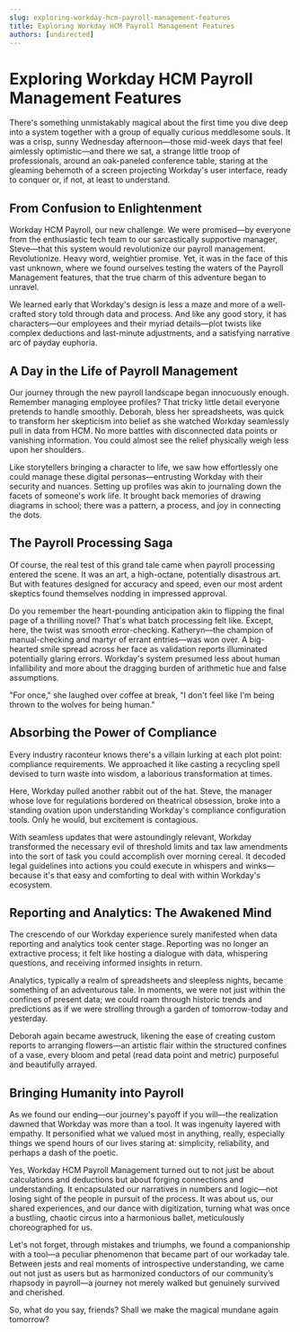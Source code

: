 ```yaml
---
slug: exploring-workday-hcm-payroll-management-features
title: Exploring Workday HCM Payroll Management Features
authors: [undirected]
---
```



# Exploring Workday HCM Payroll Management Features

There's something unmistakably magical about the first time you dive deep into a system together with a group of equally curious meddlesome souls. It was a crisp, sunny Wednesday afternoon—those mid-week days that feel aimlessly optimistic—and there we sat, a strange little troop of professionals, around an oak-paneled conference table, staring at the gleaming behemoth of a screen projecting Workday's user interface, ready to conquer or, if not, at least to understand.

## From Confusion to Enlightenment

Workday HCM Payroll, our new challenge. We were promised—by everyone from the enthusiastic tech team to our sarcastically supportive manager, Steve—that this system would revolutionize our payroll management. Revolutionize. Heavy word, weightier promise. Yet, it was in the face of this vast unknown, where we found ourselves testing the waters of the Payroll Management features, that the true charm of this adventure began to unravel.

We learned early that Workday's design is less a maze and more of a well-crafted story told through data and process. And like any good story, it has characters—our employees and their myriad details—plot twists like complex deductions and last-minute adjustments, and a satisfying narrative arc of payday euphoria.

## A Day in the Life of Payroll Management

Our journey through the new payroll landscape began innocuously enough. Remember managing employee profiles? That tricky little detail everyone pretends to handle smoothly. Deborah, bless her spreadsheets, was quick to transform her skepticism into belief as she watched Workday seamlessly pull in data from HCM. No more battles with disconnected data points or vanishing information. You could almost see the relief physically weigh less upon her shoulders.

Like storytellers bringing a character to life, we saw how effortlessly one could manage these digital personas—entrusting Workday with their security and nuances. Setting up profiles was akin to journaling down the facets of someone's work life. It brought back memories of drawing diagrams in school; there was a pattern, a process, and joy in connecting the dots.

## The Payroll Processing Saga

Of course, the real test of this grand tale came when payroll processing entered the scene. It was an art, a high-octane, potentially disastrous art. But with features designed for accuracy and speed, even our most ardent skeptics found themselves nodding in impressed approval. 

Do you remember the heart-pounding anticipation akin to flipping the final page of a thrilling novel? That's what batch processing felt like. Except, here, the twist was smooth error-checking. Katheryn—the champion of manual-checking and martyr of errant entries—was won over. A big-hearted smile spread across her face as validation reports illuminated potentially glaring errors. Workday's system presumed less about human infallibility and more about the dragging burden of arithmetic hue and false assumptions.

"For once," she laughed over coffee at break, "I don't feel like I'm being thrown to the wolves for being human."

## Absorbing the Power of Compliance

Every industry raconteur knows there's a villain lurking at each plot point: compliance requirements. We approached it like casting a recycling spell devised to turn waste into wisdom, a laborious transformation at times.

Here, Workday pulled another rabbit out of the hat. Steve, the manager whose love for regulations bordered on theatrical obsession, broke into a standing ovation upon understanding Workday's compliance configuration tools. Only he would, but excitement is contagious.

With seamless updates that were astoundingly relevant, Workday transformed the necessary evil of threshold limits and tax law amendments into the sort of task you could accomplish over morning cereal. It decoded legal guidelines into actions you could execute in whispers and winks—because it's that easy and comforting to deal with within Workday's ecosystem.

## Reporting and Analytics: The Awakened Mind

The crescendo of our Workday experience surely manifested when data reporting and analytics took center stage. Reporting was no longer an extractive process; it felt like hosting a dialogue with data, whispering questions, and receiving informed insights in return. 

Analytics, typically a realm of spreadsheets and sleepless nights, became something of an adventurous tale. In moments, we were not just within the confines of present data; we could roam through historic trends and predictions as if we were strolling through a garden of tomorrow-today and yesterday. 

Deborah again became awestruck, likening the ease of creating custom reports to arranging flowers—an artistic flair within the structured confines of a vase, every bloom and petal (read data point and metric) purposeful and beautifully arrayed.

## Bringing Humanity into Payroll

As we found our ending—our journey's payoff if you will—the realization dawned that Workday was more than a tool. It was ingenuity layered with empathy. It personified what we valued most in anything, really, especially things we spend hours of our lives staring at: simplicity, reliability, and perhaps a dash of the poetic.

Yes, Workday HCM Payroll Management turned out to not just be about calculations and deductions but about forging connections and understanding. It encapsulated our narratives in numbers and logic—not losing sight of the people in pursuit of the process. It was about us, our shared experiences, and our dance with digitization, turning what was once a bustling, chaotic circus into a harmonious ballet, meticulously choreographed for us.

Let's not forget, through mistakes and triumphs, we found a companionship with a tool—a peculiar phenomenon that became part of our workaday tale. Between jests and real moments of introspective understanding, we came out not just as users but as harmonized conductors of our community’s rhapsody in payroll—a journey not merely walked but genuinely survived and cherished.

So, what do you say, friends? Shall we make the magical mundane again tomorrow?